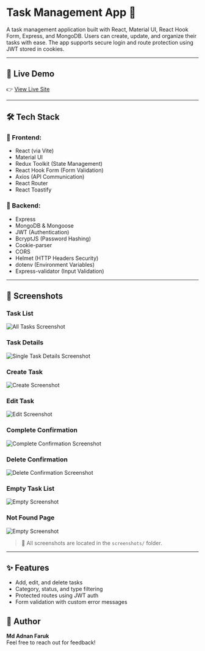 # Task Management App 📝

A task management application built with React, Material UI, React Hook Form, Express, and MongoDB. Users can create, update, and organize their tasks with ease. The app supports secure login and route protection using JWT stored in cookies.

---

## 🚀 Live Demo  
👉 [View Live Site](https://tasko-softvence-adnan.vercel.app/login)

---

## 🛠 Tech Stack

### 🔹 Frontend:
- React (via Vite)
- Material UI
- Redux Toolkit (State Management)
- React Hook Form (Form Validation)
- Axios (API Communication)
- React Router
- React Toastify

### 🔹 Backend:
- Express
- MongoDB & Mongoose
- JWT (Authentication)
- BcryptJS (Password Hashing)
- Cookie-parser
- CORS
- Helmet (HTTP Headers Security)
- dotenv (Environment Variables)
- Express-validator (Input Validation)

---
## 📸 Screenshots

### Task List
![All Tasks Screenshot](screenshots/tasks.png)

### Task Details
![Single Task Details Screenshot](screenshots/details.png)

### Create Task
![Create Screenshot](screenshots/create.png)

### Edit Task
![Edit Screenshot](screenshots/edit.png)

### Complete Confirmation
![Complete Confirmation Screenshot](screenshots/done.png)

### Delete Confirmation
![Delete Confirmation Screenshot](screenshots/delete.png)

### Empty Task List
![Empty Screenshot](screenshots/no-tasks.png)

### Not Found Page
![Empty Screenshot](screenshots/not-found.png)

> 📂 All screenshots are located in the `screenshots/` folder.

---

## ✨ Features
- Add, edit, and delete tasks  
- Category, status, and type filtering  
- Protected routes using JWT auth  
- Form validation with custom error messages  


## 🧠 Author

**Md Adnan Faruk**  
Feel free to reach out for feedback!

